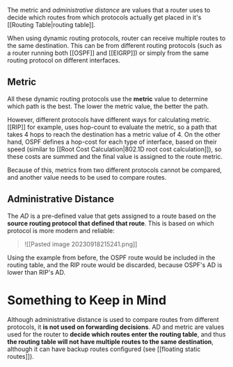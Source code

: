 The metric and *administrative distance* are values that a router uses to decide which routes from which protocols actually get placed in it's [[Routing Table|routing table]].

When using dynamic routing protocols, router can receive multiple routes to the same destination. This can be from different routing protocols (such as a router running both [[OSPF]] and [[EIGRP]]) or simply from the same routing protocol on different interfaces.

## Metric

All these dynamic routing protocols use the **metric** value to determine which path is the best. The lower the metric value, the better the path.

However, different protocols have different ways for calculating metric. [[RIP]] for example, uses hop-count to evaluate the metric, so a path that takes 4 hops to reach the destination has a metric value of 4. On the other hand, OSPF defines a hop-cost for each type of interface, based on their speed (similar to [[Root Cost Calculation|802.1D root cost calculation]]), so these costs are summed and the final value is assigned to the route metric.

Because of this, metrics from two different protocols cannot be compared, and another value needs to be used to compare routes.

## Administrative Distance

The *AD* is a pre-defined value that gets assigned to a route based on the **source routing protocol that defined that route**. This is based on which protocol is more modern and reliable:

>![[Pasted image 20230918215241.png]]

Using the example from before, the OSPF route would be included in the routing table, and the RIP route would be discarded, because OSPF's AD is lower than RIP's AD.

# Something to Keep in Mind

Although administrative distance is used to compare routes from different protocols, it **is not used on forwarding decisions**. AD and metric are values used for the router to **decide which routes enter the routing table**, and thus **the routing table will not have multiple routes to the same destination**, although it can have backup routes configured (see [[floating static routes]]).